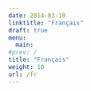 ```yaml
---
date: 2014-03-10
linktitle: "Français" 
draft: true
menu:
  main:
#prev: /
title: "Français"
weight: 10
url: /fr
---
```


